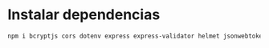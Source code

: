 

# Instalar dependencias
```bash
npm i bcryptjs cors dotenv express express-validator helmet jsonwebtoken mongoose morgan zxcvbn
